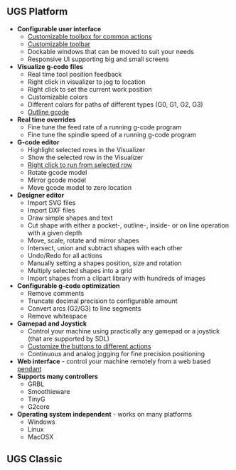 ## UGS Platform
* **Configurable user interface**
  * [Customizable toolbox for common actions](Usage#toolbox)
  * [Customizable toolbar](Usage#toolbar)
  * Dockable windows that can be moved to suit your needs
  * Responsive UI supporting big and small screens
* **Visualize g-code files**
  * Real time tool position feedback
  * Right click in visualizer to jog to location
  * Right click to set the current work position
  * Customizable colors
  * Different colors for paths of different types (G0, G1, G2, G3)
  * [Outline gcode](https://github.com/winder/Universal-G-Code-Sender/wiki/Usage#outline)
* **Real time overrides** 
  * Fine tune the feed rate of a running g-code program
  * Fine tune the spindle speed of a running g-code program
* **G-code editor**
  * Highlight selected rows in the Visualizer
  * Show the selected row in the Visualizer
  * [Right click to run from selected row](https://github.com/winder/Universal-G-Code-Sender/wiki/Usage#run-from-a-selected-line)
  * Rotate gcode model
  * Mirror gcode model
  * Move gcode model to zero location
* **Designer editor**
  * Import SVG files
  * Import DXF files
  * Draw simple shapes and text
  * Cut shape with either a pocket-, outline-, inside- or on line operation with a given depth
  * Move, scale, rotate and mirror shapes
  * Intersect, union and subtract shapes with each other
  * Undo/Redo for all actions
  * Manually setting a shapes position, size and rotation
  * Multiply selected shapes into a grid
  * Import shapes from a clipart library with hundreds of images
* **Configurable g-code optimization**
  * Remove comments
  * Truncate decimal precision to configurable amount
  * Convert arcs (G2/G3) to line segments
  * Remove whitespace
* **Gamepad and Joystick** 
  * Control your machine using practically any gamepad or a joystick (that are supported by SDL)
  * [Customize the buttons to different actions](https://github.com/winder/Universal-G-Code-Sender/wiki/Usage#gamepad-and-joystick)
  * Continuous and analog jogging for fine precision positioning
* **Web interface** - control your machine remotely from a web based [pendant](https://github.com/winder/Universal-G-Code-Sender/wiki/Usage#pendant)
* **Supports many controllers**
  * GRBL
  * Smoothieware
  * TinyG
  * G2core
* **Operating system independent** - works on many platforms
  * Windows
  * Linux
  * MacOSX

## UGS Classic

